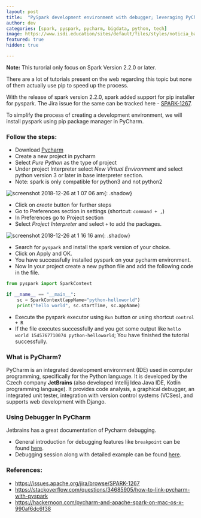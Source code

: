 ```yaml
---
layout: post
title:  "PySpark development environment with debugger; leveraging PyCharm on mac"
author: dev
categories: [spark, pyspark, pycharm, bigdata, python, tech]
image: https://www.isdi.education/sites/default/files/styles/noticia_basico/public/noticias/big-data.png?itok=KjsLse-P
featured: true
hidden: true

---
```



**Note:** This turorial only focus on Spark Version 2.2.0 or later.

There are a lot of tutorials present on the web regarding this topic but none of them actually use pip to speed up the process.

With the release of spark version 2.2.0, spark added support for pip installer for pyspark. The Jira issue for the same can be tracked here - [SPARK-1267](https://issues.apache.org/jira/browse/SPARK-1267).

To simplify the process of creating a development environment, we will install pyspark using pip package manager in PyCharm.

### Follow the steps:  

- Download [Pycharm](https://www.jetbrains.com/pycharm/download/#section=mac)
- Create a new project in pycharm
- Select *Pure Python* as the type of project
- Under project Interpreter select *New Virtual Environment* and select python version 3 or later in base interpreter section.
- Note: spark is only compatible for python3 and not python2

![screenshot 2018-12-26 at 1 07 06 am](https://user-images.githubusercontent.com/15700993/50426056-c2f7e800-08aa-11e9-80f4-6f526b88e785.png){: .shadow}

- Click on *create* button for further steps
- Go to Preferences section in settings (shortcut: `command + ,`)
- In Preferences go to Project section
- Select *Project Interpreter* and select `+` to add the packages.

![screenshot 2018-12-26 at 1 16 16 am](https://user-images.githubusercontent.com/15700993/50426127-4cf48080-08ac-11e9-889d-08f3bfe4d315.png){: .shadow}

- Search for `pyspark` and install the spark version of your choice.
- Click on Apply and OK.
- You have successfully installed pyspark on your pycharm environment.
- Now In your project create a new python file and add the following code in the file.

```python
from pyspark import SparkContext

if __name__ == "__main__":
    sc = SparkContext(appName="python-helloworld")
    print("hello world", sc.startTime, sc.appName)
```

- Execute the pyspark executor using `Run` button or using shortcut `control + R`
- If the file executes successfully and you get some output like `hello world 1545767710074 python-helloworld`; You have finished the tutorial successfully.

### What is PyCharm?
PyCharm is an integrated development environment (IDE) used in computer programming, specifically for the Python language. It is developed by the Czech company **JetBrains** (also developed Intellij Idea Java IDE, Kotlin programming language). It provides code analysis, a graphical debugger, an integrated unit tester, integration with version control systems (VCSes), and supports web development with Django.

### Using Debugger In PyCharm
Jetbrains has a great documentation of Pycharm debugging.

- General introduction for debugging features like `breakpoint` can be found [here](https://www.jetbrains.com/help/pycharm/debugging-code.html).
- Debugging session along with detailed example can be found [here](https://www.jetbrains.com/help/pycharm/part-1-debugging-python-code.html).

### References:
* https://issues.apache.org/jira/browse/SPARK-1267
* https://stackoverflow.com/questions/34685905/how-to-link-pycharm-with-pyspark
* https://hackernoon.com/pycharm-and-apache-spark-on-mac-os-x-990af6dc6f38